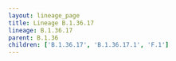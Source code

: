```yaml
---
layout: lineage_page
title: Lineage B.1.36.17
lineage: B.1.36.17
parent: B.1.36
children: ['B.1.36.17', 'B.1.36.17.1', 'F.1']
---
```

